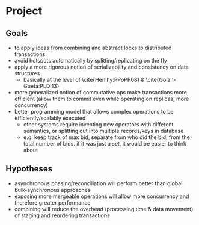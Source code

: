 # Project

## Goals
- to apply ideas from combining and abstract locks to distributed transactions
- avoid hotspots automatically by splitting/replicating on the fly
- apply a more rigorous notion of serializability and consistency on data structures
    - basically at the level of \cite{Herlihy:PPoPP08} & \cite{Golan-Gueta:PLDI13}
- more generalized notion of commutative ops make transactions more efficient (allow them to commit even while operating on replicas, more concurrency)
- better programming model that allows complex operations to be efficiently/scalably executed
    - other systems require inventing new operators with different semantics, or splitting out into multiple records/keys in database
    - e.g. keep track of max bid, separate from who did the bid, from the total number of bids. if it was just a *set*, it would be easier to think about

## Hypotheses
- asynchronous phasing/reconciliation will perform better than global bulk-synchronous approaches
- exposing more mergeable operations will allow more concurrency and therefore greater performance
- combining will reduce the overhead (processing time & data movement) of staging and reordering transactions
